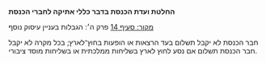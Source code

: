 **החלטת ועדת הכנסת בדבר כללי אתיקה לחברי הכנסת**

[מקור: סעיף 14](https://he.wikisource.org/wiki/כללי_אתיקה_לחברי_הכנסת#סעיף_14)
פרק ה׳: הגבלות בעניין עיסוק נוסף

חבר הכנסת לא יקבל תשלום בעד הרצאות או הופעות בחוץ־לארץ; בכל מקרה לא יקבל חבר הכנסת תשלום אם נסע לחוץ לארץ בשליחות ממלכתית או בשליחות מוסד ציבורי.